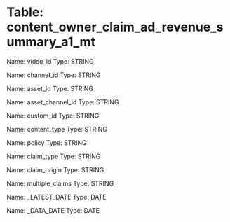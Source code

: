 Table: content_owner_claim_ad_revenue_summary_a1_mt
===================================================

Name: video_id
Type: STRING

Name: channel_id
Type: STRING

Name: asset_id
Type: STRING

Name: asset_channel_id
Type: STRING

Name: custom_id
Type: STRING

Name: content_type
Type: STRING

Name: policy
Type: STRING

Name: claim_type
Type: STRING

Name: claim_origin
Type: STRING

Name: multiple_claims
Type: STRING

Name: _LATEST_DATE
Type: DATE

Name: _DATA_DATE
Type: DATE

